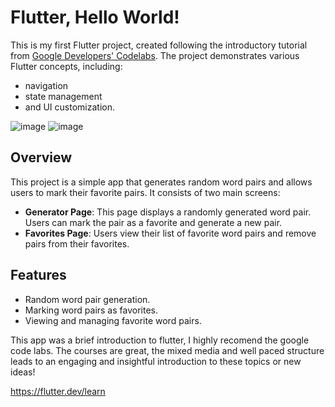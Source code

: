 # Flutter, Hello World!
This is my first Flutter project, created following the introductory tutorial from [Google Developers' Codelabs](https://codelabs.developers.google.com/). The project demonstrates various Flutter concepts, including:
- navigation
- state management
- and UI customization.

![image](https://github.com/Schweem/FlutterHelloWorld/assets/63567335/eb5193e4-c498-48dd-8056-701843b44e5d)
![image](https://github.com/Schweem/FlutterHelloWorld/assets/63567335/96aaa691-8a10-4810-b905-7dd2248f3caa)

## Overview
This project is a simple app that generates random word pairs and allows users to mark their favorite pairs. It consists of two main screens:

- **Generator Page**: This page displays a randomly generated word pair. Users can mark the pair as a favorite and generate a new pair.
- **Favorites Page**: Users view their list of favorite word pairs and remove pairs from their favorites.

## Features
- Random word pair generation.
- Marking word pairs as favorites.
- Viewing and managing favorite word pairs.

This app was a brief introduction to flutter, I highly recomend the google code labs. The courses are great, the mixed media and well paced structure leads to an engaging and insightful introduction to these topics or new ideas!

https://flutter.dev/learn
